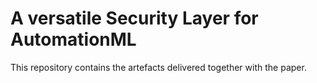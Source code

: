 # A versatile Security Layer for AutomationML
This repository contains the artefacts delivered together with the paper.
